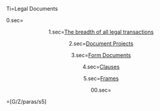 Ti=Legal Documents

0.sec=<center>

1.sec=<a href="index.php?action=list&file=Dx/Acme/">The breadth of all legal transactions</a>

2.sec=<a href="https://github.com/CommonAccord/Cmacc-Org/blob/master/Doc/S/Link/Project/List_0.md">Document Projects</a>
  
3.sec=<a href="index.php?action=source&file=Wx/org/americanbar/MSPA/Form/0.md">Form Documents</a>
 
4.sec=<a href="index.php?action=source&file=GH/KantaraInitiative/UMA-Text/0.md">Clauses</a>

5.sec=<a href="index.php?action=doc&file=OTF/ProseObject-Stack/Legal/Doc_Frame_0.md">Frames</a>

00.sec=</center>

=[G/Z/paras/s5]

